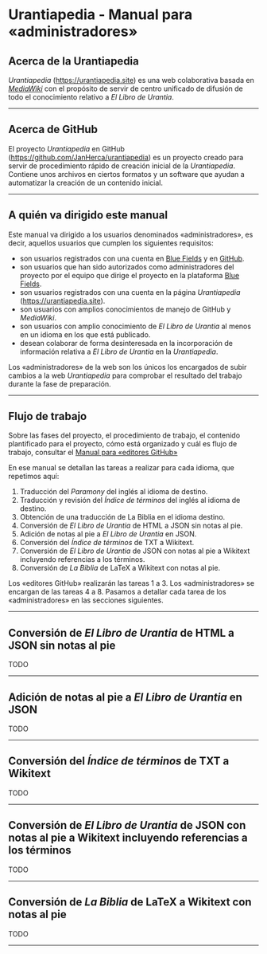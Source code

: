 # Urantiapedia - Manual para «administradores»

## Acerca de la Urantiapedia

*Urantiapedia* (https://urantiapedia.site) es una web colaborativa basada en [*MediaWiki*](https://www.mediawiki.org/wiki/MediaWiki) con el propósito de servir de centro unificado de difusión de todo el conocimiento relativo a *El Libro de Urantia*.

---

## Acerca de GitHub

El proyecto *Urantiapedia* en GitHub (https://github.com/JanHerca/urantiapedia) es un proyecto creado para servir de procedimiento rápido de creación inicial de la *Urantiapedia*. Contiene unos archivos en ciertos formatos y un software que ayudan a automatizar la creación de un contenido inicial.

---

## A quién va dirigido este manual

Este manual va dirigido a los usuarios denominados «administradores», es decir, aquellos usuarios que cumplen los siguientes requisitos:
- son usuarios registrados con una cuenta en [Blue Fields](https://blue-fields.netlify.app/) y en [GitHub](https://github.com/).
- son usuarios que han sido autorizados como administradores del proyecto por el equipo que dirige el proyecto en la plataforma [Blue Fields](https://blue-fields.netlify.app/).
- son usuarios registrados con una cuenta en la página *Urantiapedia* (https://urantiapedia.site).
- son usuarios con amplios conocimientos de manejo de GitHub y *MediaWiki*.
- son usuarios con amplio conocimiento de *El Libro de Urantia* al menos en un idioma en los que está publicado.
- desean colaborar de forma desinteresada en la incorporación de información relativa a *El Libro de Urantia* en la *Urantiapedia*.

Los «administradores» de la web son los únicos los encargados de subir cambios a la web *Urantiapedia* para comprobar el resultado del trabajo durante la fase de preparación.

---

## Flujo de trabajo

Sobre las fases del proyecto, el procedimiento de trabajo, el contenido plantificado para el proyecto, cómo está organizado y cuál es flujo de trabajo, consultar el [Manual para «editores GitHub»](https://github.com/JanHerca/urantiapedia/blob/master/docs/HOWTO_github_editors.md)

En ese manual se detallan las tareas a realizar para cada idioma, que repetimos aquí:
1. Traducción del *Paramony* del inglés al idioma de destino.
2. Traducción y revisión del *Índice de términos* del inglés al idioma de destino.
3. Obtención de una traducción de La Biblia en el idioma destino.
4. Conversión de *El Libro de Urantia* de HTML a JSON sin notas al pie.
5. Adición de notas al pie a *El Libro de Urantia* en JSON.
6. Conversión del *Índice de términos* de TXT a Wikitext.
7. Conversión de *El Libro de Urantia* de JSON con notas al pie a Wikitext incluyendo referencias a los términos.
8. Conversión de *La Biblia* de LaTeX a Wikitext con notas al pie.

Los «editores GitHub» realizarán las tareas 1 a 3. Los «administradores» se encargan de las tareas 4 a 8. Pasamos a detallar cada tarea de los «administradores» en las secciones siguientes.

---

## Conversión de *El Libro de Urantia* de HTML a JSON sin notas al pie

TODO

---

## Adición de notas al pie a *El Libro de Urantia* en JSON

TODO

---

## Conversión del *Índice de términos* de TXT a Wikitext

TODO

---

## Conversión de *El Libro de Urantia* de JSON con notas al pie a Wikitext incluyendo referencias a los términos

TODO

---

## Conversión de *La Biblia* de LaTeX a Wikitext con notas al pie

TODO

---


